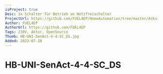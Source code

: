 ```yaml
---
isProject: true
Desc: 3x Schalter für Betrieb an Netzfreischalter 
ProjectUrl: https://github.com/FUEL4EP/HomeAutomation/tree/master/AsksinPP_developments/sketches/HB-UNI-SenAct-4-4-SC_DS
Author: FUEL4EP
AuthorUrl: https://github.com/FUEL4EP
Tags: 230V, Aktor, OpenSource
Thumb: HB-UNI-SenAct-4-4-SC_DS.jpg
Added: 2023-07-18
---
```


# HB-UNI-SenAct-4-4-SC_DS

